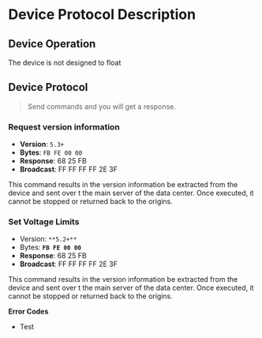 # Device Protocol Description

## Device Operation

The device is not designed to float

## Device Protocol

> Send commands and you will get a response.

### Request version information

* **Version**: `5.3+`
* **Bytes**: `FB FE 00 00`
* **Response**: 68 25 FB
* **Broadcast**: FF FF FF FF 2E 3F

This command results in the version information be extracted from the device and sent over t the main server of the data center. Once executed, it cannot be stopped or returned back to the origins.

### Set Voltage Limits

* Version: `**5.2+**`
* Bytes: **`FB FE 00 00`**
* **Response**: 68 25 FB
* **Broadcast**: FF FF FF FF 2E 3F

This command results in the version information be extracted from the device and sent over t the main server of the data center. Once executed, it cannot be stopped or returned back to the origins.

**Error Codes**
* Test